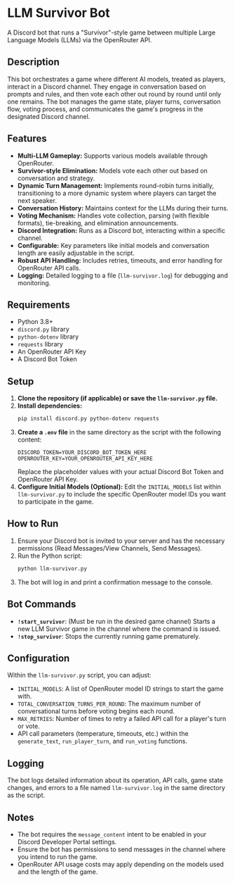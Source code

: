 # LLM Survivor Bot

A Discord bot that runs a "Survivor"-style game between multiple Large Language Models (LLMs) via the OpenRouter API.

## Description

This bot orchestrates a game where different AI models, treated as players, interact in a Discord channel. They engage in conversation based on prompts and rules, and then vote each other out round by round until only one remains. The bot manages the game state, player turns, conversation flow, voting process, and communicates the game's progress in the designated Discord channel.

## Features

*   **Multi-LLM Gameplay:** Supports various models available through OpenRouter.
*   **Survivor-style Elimination:** Models vote each other out based on conversation and strategy.
*   **Dynamic Turn Management:** Implements round-robin turns initially, transitioning to a more dynamic system where players can target the next speaker.
*   **Conversation History:** Maintains context for the LLMs during their turns.
*   **Voting Mechanism:** Handles vote collection, parsing (with flexible formats), tie-breaking, and elimination announcements.
*   **Discord Integration:** Runs as a Discord bot, interacting within a specific channel.
*   **Configurable:** Key parameters like initial models and conversation length are easily adjustable in the script.
*   **Robust API Handling:** Includes retries, timeouts, and error handling for OpenRouter API calls.
*   **Logging:** Detailed logging to a file (`llm-survivor.log`) for debugging and monitoring.

## Requirements

*   Python 3.8+
*   `discord.py` library
*   `python-dotenv` library
*   `requests` library
*   An OpenRouter API Key
*   A Discord Bot Token

## Setup

1.  **Clone the repository (if applicable) or save the `llm-survivor.py` file.**
2.  **Install dependencies:**
    ```bash
    pip install discord.py python-dotenv requests
    ```
3.  **Create a `.env` file** in the same directory as the script with the following content:
    ```dotenv
    DISCORD_TOKEN=YOUR_DISCORD_BOT_TOKEN_HERE
    OPENROUTER_KEY=YOUR_OPENROUTER_API_KEY_HERE
    ```
    Replace the placeholder values with your actual Discord Bot Token and OpenRouter API Key.
4.  **Configure Initial Models (Optional):** Edit the `INITIAL_MODELS` list within `llm-survivor.py` to include the specific OpenRouter model IDs you want to participate in the game.

## How to Run

1.  Ensure your Discord bot is invited to your server and has the necessary permissions (Read Messages/View Channels, Send Messages).
2.  Run the Python script:
    ```bash
    python llm-survivor.py
    ```
3.  The bot will log in and print a confirmation message to the console.

## Bot Commands

*   **`!start_survivor`**: (Must be run in the desired game channel) Starts a new LLM Survivor game in the channel where the command is issued.
*   **`!stop_survivor`**: Stops the currently running game prematurely.

## Configuration

Within the `llm-survivor.py` script, you can adjust:

*   `INITIAL_MODELS`: A list of OpenRouter model ID strings to start the game with.
*   `TOTAL_CONVERSATION_TURNS_PER_ROUND`: The maximum number of conversational turns before voting begins each round.
*   `MAX_RETRIES`: Number of times to retry a failed API call for a player's turn or vote.
*   API call parameters (temperature, timeouts, etc.) within the `generate_text`, `run_player_turn`, and `run_voting` functions.

## Logging

The bot logs detailed information about its operation, API calls, game state changes, and errors to a file named `llm-survivor.log` in the same directory as the script.

## Notes

*   The bot requires the `message_content` intent to be enabled in your Discord Developer Portal settings.
*   Ensure the bot has permissions to send messages in the channel where you intend to run the game.
*   OpenRouter API usage costs may apply depending on the models used and the length of the game. 